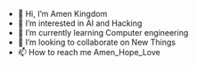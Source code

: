 - 👋 Hi, I’m Amen Kingdom
- 👀 I’m interested in AI and Hacking
- 🌱 I’m currently learning Computer engineering
- 💞️ I’m looking to collaborate on New Things
- 📫 How to reach me Amen_Hope_Love

<!---
amenfaith/Amen Kingdom is a ✨ special ✨ repository because its `README.md` (this file) appears on your GitHub profile.
You can click the Preview link to take a look at your changes.
--->
